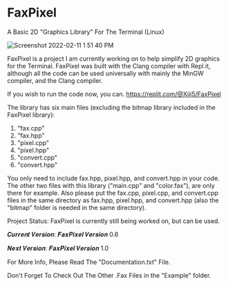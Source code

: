 # FaxPixel
A Basic 2D "Graphics Library" For The Terminal (Linux)

![Screenshot 2022-02-11 1 51 40 PM](https://user-images.githubusercontent.com/93073505/153660183-06b8b32b-ad8d-4159-b482-d4f1e64b0c7f.png)

FaxPixel is a project I am currently working on to help simplify 2D graphics for the Terminal.
FaxPixel was built with the Clang compiler with Repl.it, although all the code can be used universally with mainly the MinGW compiler, and the Clang compiler. 

If you wish to run the code now, you can.
https://replit.com/@Xiji5/FaxPixel

The library has six main files (excluding the bitmap library included in the FaxPixel library):
1. "fax.cpp"
2. "fax.hpp"
3. "pixel.cpp"
4. "pixel.hpp"
5. "convert.cpp"
6. "convert.hpp"

You only need to include fax.hpp, pixel.hpp, and convert.hpp in your code.
The other two files with this library ("main.cpp" and "color.fax"), are only there for example.
Also please put the fax.cpp, pixel.cpp, and convert.cpp files in the same directory as fax.hpp, pixel.hpp, and convert.hpp (also the "bitmap" folder is needed in the same directory).

Project Status: FaxPixel is currently still being worked on, but can be used.

𝑪𝒖𝒓𝒓𝒆𝒏𝒕 𝑽𝒆𝒓𝒔𝒊𝒐𝒏: 𝑭𝒂𝒙𝑷𝒊𝒙𝒆𝒍 𝑽𝒆𝒓𝒔𝒊𝒐𝒏 0.6

𝑵𝒆𝒙𝒕 𝑽𝒆𝒓𝒔𝒊𝒐𝒏: 𝑭𝒂𝒙𝑷𝒊𝒙𝒆𝒍 𝑽𝒆𝒓𝒔𝒊𝒐𝒏 1.0

For More Info, Please Read The "Documentation.txt" File.

Don't Forget To Check Out The Other .Fax Files in the "Example" folder.
